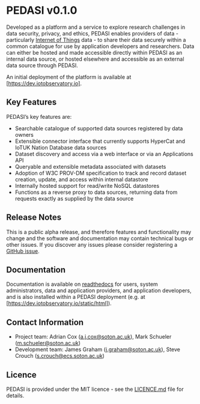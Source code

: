 # PEDASI v0.1.0

Developed as a platform and a service to explore research challenges in data security, privacy, and ethics, PEDASI enables providers of data - particularly [Internet of Things](https://en.wikipedia.org/wiki/Internet_of_things) data - to share their data securely within a common catalogue for use by application developers and researchers. Data can either be hosted and made accessible directly within PEDASI as an internal data source, or hosted elsewhere and accessible as an external data source through PEDASI.

An initial deployment of the platform is available at [https://dev.iotobservatory.io].

## Key Features

PEDASI’s key features are:

 - Searchable catalogue of supported data sources registered by data owners
 - Extensible connector interface that currently supports HyperCat and IoTUK Nation Database data sources
 - Dataset discovery and access via a web interface or via an Applications API
 - Queryable and extensible metadata associated with datasets
 - Adoption of W3C PROV-DM specification to track and record dataset creation, update, and access within internal datastore
 - Internally hosted support for read/write NoSQL datastores
 - Functions as a reverse proxy to data sources, returning data from requests exactly as supplied by the data source

## Release Notes

This is a public alpha release, and therefore features and functionality may change and the software and documentation may contain technical bugs or other issues. If you discover any issues please consider registering a [GitHub issue](https://github.com/PEDASI/PEDASI/issues).

## Documentation

Documentation is available on [readthedocs](https://pedasi.readthedocs.io/en/master/) for users, system administrators, data and application providers, and application developers, and is also installed within a PEDASI deployment (e.g. at [https://dev.iotobservatory.io/static/html]).

## Contact Information

 - Project team: Adrian Cox (a.j.cox@soton.ac.uk), Mark Schueler (m.schueler@soton.ac.uk)
 - Development team: James Graham (j.graham@soton.ac.uk), Steve Crouch (s.crouch@ecs.soton.ac.uk)

## Licence

PEDASI is provided under the MIT licence - see the [LICENCE.md](LICENCE.md) file for details.

